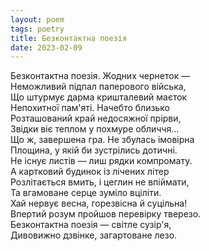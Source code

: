 ```yaml
---
layout: poem
tags: poetry
title: Безконтактна поезія
date: 2023-02-09
---
```


Безконтактна поезія. Жодних чернеток —<br>
Неможливий підпал паперового війська,<br>
Що штурмує дарма кришталевий маєток<br>
Непохитної пам'яті. Начебто близько<br>
Розташований край недосяжної прірви,<br>
Звідки віє теплом у похмуре обличчя...<br>
Що ж, завершена гра. Не збулась імовірна<br>
Площина, у якій би зустрілись дотичні.<br>
Не існує листів — лиш рядки компромату.<br>
А картковий будинок із лічених літер<br>
Розлітається вмить, і цеглин не впіймати,<br>
Та вгамоване серце зуміло вціліти.<br>
Хай нервує весна, горезвісна й суцільна!<br>
Впертий розум пройшов перевірку тверезо.<br>
Безконтактна поезія — світле сузір'я,<br>
Дивовижно дзвінке, загартоване лезо.
